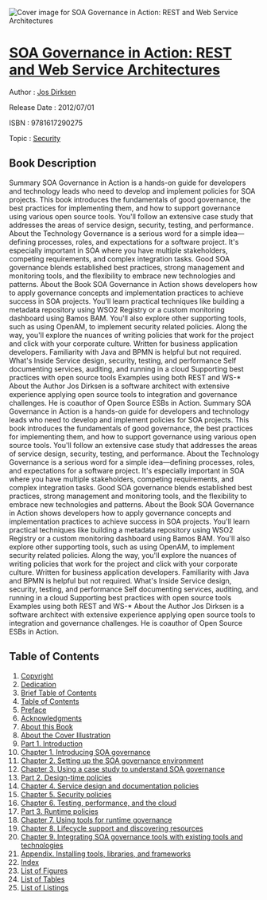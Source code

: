 ![Cover image for SOA Governance in Action: REST and Web Service Architectures](https://imgdetail.ebookreading.net/cover/cover/security/EB9781617290275.jpg)

[SOA Governance in Action: REST and Web Service Architectures](https://ebookreading.net/view/book/SOA+Governance+in+Action%3A+REST+and+Web+Service+Architectures-EB9781617290275_1.html "SOA Governance in Action: REST and Web Service Architectures")
====================================================================================================================

Author : [Jos Dirksen](https://ebookreading.net/search/author/Jos+Dirksen)

Release Date : 2012/07/01

ISBN : 9781617290275

Topic : [Security](https://ebookreading.net/search/category/security)

Book Description
-----------------

Summary
SOA Governance in Action is a hands-on guide for developers and technology leads who need to develop and implement policies for SOA projects. This book introduces the fundamentals of good governance, the best practices for implementing them, and how to support governance using various open source tools. You'll follow an extensive case study that addresses the areas of service design, security, testing, and performance.
About the Technology
Governance is a serious word for a simple idea—defining processes, roles, and expectations for a software project. It's especially important in SOA where you have multiple stakeholders, competing requirements, and complex integration tasks. Good SOA governance blends established best practices, strong management and monitoring tools, and the flexibility to embrace new technologies and patterns.
About the Book
SOA Governance in Action shows developers how to apply governance concepts and implementation practices to achieve success in SOA projects. You'll learn practical techniques like building a metadata repository using WSO2 Registry or a custom monitoring dashboard using Bamos BAM. You'll also explore other supporting tools, such as using OpenAM, to implement security related policies. Along the way, you'll explore the nuances of writing policies that work for the project and click with your corporate culture.
Written for business application developers. Familiarity with Java and BPMN is helpful but not required.
What's Inside
Service design, security, testing, and performance
Self documenting services, auditing, and running in a cloud
Supporting best practices with open source tools
Examples using both REST and WS-*
About the Author
Jos Dirksen is a software architect with extensive experience applying open source tools to integration and governance challenges. He is coauthor of Open Source ESBs in Action.
              Summary
SOA Governance in Action is a hands-on guide for developers and technology leads who need to develop and implement policies for SOA projects. This book introduces the fundamentals of good governance, the best practices for implementing them, and how to support governance using various open source tools. You'll follow an extensive case study that addresses the areas of service design, security, testing, and performance.
About the Technology
Governance is a serious word for a simple idea—defining processes, roles, and expectations for a software project. It's especially important in SOA where you have multiple stakeholders, competing requirements, and complex integration tasks. Good SOA governance blends established best practices, strong management and monitoring tools, and the flexibility to embrace new technologies and patterns.
About the Book
SOA Governance in Action shows developers how to apply governance concepts and implementation practices to achieve success in SOA projects. You'll learn practical techniques like building a metadata repository using WSO2 Registry or a custom monitoring dashboard using Bamos BAM. You'll also explore other supporting tools, such as using OpenAM, to implement security related policies. Along the way, you'll explore the nuances of writing policies that work for the project and click with your corporate culture.
Written for business application developers. Familiarity with Java and BPMN is helpful but not required.
What's Inside
Service design, security, testing, and performance
Self documenting services, auditing, and running in a cloud
Supporting best practices with open source tools
Examples using both REST and WS-*
About the Author
Jos Dirksen is a software architect with extensive experience applying open source tools to integration and governance challenges. He is coauthor of Open Source ESBs in Action.
              
Table of Contents
-----------------

1. [Copyright](https://ebookreading.net/view/book/SOA+Governance+in+Action%3A+REST+and+Web+Service+Architectures-EB9781617290275_3.html)
1. [Dedication](https://ebookreading.net/view/book/SOA+Governance+in+Action%3A+REST+and+Web+Service+Architectures-EB9781617290275_4.html)
1. [Brief Table of Contents](https://ebookreading.net/view/book/SOA+Governance+in+Action%3A+REST+and+Web+Service+Architectures-EB9781617290275_5.html)
1. [Table of Contents](https://ebookreading.net/view/book/SOA+Governance+in+Action%3A+REST+and+Web+Service+Architectures-EB9781617290275_6.html)
1. [Preface](https://ebookreading.net/view/book/SOA+Governance+in+Action%3A+REST+and+Web+Service+Architectures-EB9781617290275_7.html)
1. [Acknowledgments](https://ebookreading.net/view/book/SOA+Governance+in+Action%3A+REST+and+Web+Service+Architectures-EB9781617290275_8.html)
1. [About this Book](https://ebookreading.net/view/book/SOA+Governance+in+Action%3A+REST+and+Web+Service+Architectures-EB9781617290275_9.html)
1. [About the Cover Illustration](https://ebookreading.net/view/book/SOA+Governance+in+Action%3A+REST+and+Web+Service+Architectures-EB9781617290275_10.html)
1. [Part 1. Introduction](https://ebookreading.net/view/book/SOA+Governance+in+Action%3A+REST+and+Web+Service+Architectures-EB9781617290275_11.html)
1. [Chapter 1. Introducing SOA governance](https://ebookreading.net/view/book/SOA+Governance+in+Action%3A+REST+and+Web+Service+Architectures-EB9781617290275_12.html)
1. [Chapter 2. Setting up the SOA governance environment](https://ebookreading.net/view/book/SOA+Governance+in+Action%3A+REST+and+Web+Service+Architectures-EB9781617290275_13.html)
1. [Chapter 3. Using a case study to understand SOA governance](https://ebookreading.net/view/book/SOA+Governance+in+Action%3A+REST+and+Web+Service+Architectures-EB9781617290275_14.html)
1. [Part 2. Design-time policies](https://ebookreading.net/view/book/SOA+Governance+in+Action%3A+REST+and+Web+Service+Architectures-EB9781617290275_15.html)
1. [Chapter 4. Service design and documentation policies](https://ebookreading.net/view/book/SOA+Governance+in+Action%3A+REST+and+Web+Service+Architectures-EB9781617290275_16.html)
1. [Chapter 5. Security policies](https://ebookreading.net/view/book/SOA+Governance+in+Action%3A+REST+and+Web+Service+Architectures-EB9781617290275_17.html)
1. [Chapter 6. Testing, performance, and the cloud](https://ebookreading.net/view/book/SOA+Governance+in+Action%3A+REST+and+Web+Service+Architectures-EB9781617290275_19.html)
1. [Part 3. Runtime policies](https://ebookreading.net/view/book/SOA+Governance+in+Action%3A+REST+and+Web+Service+Architectures-EB9781617290275_20.html)
1. [Chapter 7. Using tools for runtime governance](https://ebookreading.net/view/book/SOA+Governance+in+Action%3A+REST+and+Web+Service+Architectures-EB9781617290275_21.html)
1. [Chapter 8. Lifecycle support and discovering resources](https://ebookreading.net/view/book/SOA+Governance+in+Action%3A+REST+and+Web+Service+Architectures-EB9781617290275_22.html)
1. [Chapter 9. Integrating SOA governance tools with existing tools and technologies](https://ebookreading.net/view/book/SOA+Governance+in+Action%3A+REST+and+Web+Service+Architectures-EB9781617290275_23.html)
1. [Appendix. Installing tools, libraries, and frameworks](https://ebookreading.net/view/book/SOA+Governance+in+Action%3A+REST+and+Web+Service+Architectures-EB9781617290275_0.html)
1. [Index](https://ebookreading.net/view/book/SOA+Governance+in+Action%3A+REST+and+Web+Service+Architectures-EB9781617290275_24.html)
1. [List of Figures](https://ebookreading.net/view/book/SOA+Governance+in+Action%3A+REST+and+Web+Service+Architectures-EB9781617290275_25.html)
1. [List of Tables](https://ebookreading.net/view/book/SOA+Governance+in+Action%3A+REST+and+Web+Service+Architectures-EB9781617290275_26.html)
1. [List of Listings](https://ebookreading.net/view/book/SOA+Governance+in+Action%3A+REST+and+Web+Service+Architectures-EB9781617290275_27.html)
